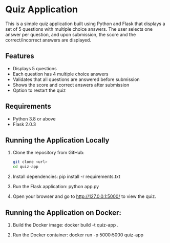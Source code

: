 # Quiz Application

This is a simple quiz application built using Python and Flask that displays a set of 5 questions with multiple choice answers. The user selects one answer per question, and upon submission, the score and the correct/incorrect answers are displayed.

## Features
- Displays 5 questions
- Each question has 4 multiple choice answers
- Validates that all questions are answered before submission
- Shows the score and correct answers after submission
- Option to restart the quiz

## Requirements
- Python 3.8 or above
- Flask 2.0.3

## Running the Application Locally

1. Clone the repository from GitHub:
   ```bash
   git clone <url>
   cd quiz-app
   
2. Install dependencies:
    pip install -r requirements.txt

3. Run the Flask application:
    python app.py
	
4. Open your browser and go to http://127.0.0.1:5000/ to view the quiz.

## Running the Application on Docker:

1. Build the Docker image:
    docker build -t quiz-app .

2. Run the Docker container:
    docker run -p 5000:5000 quiz-app